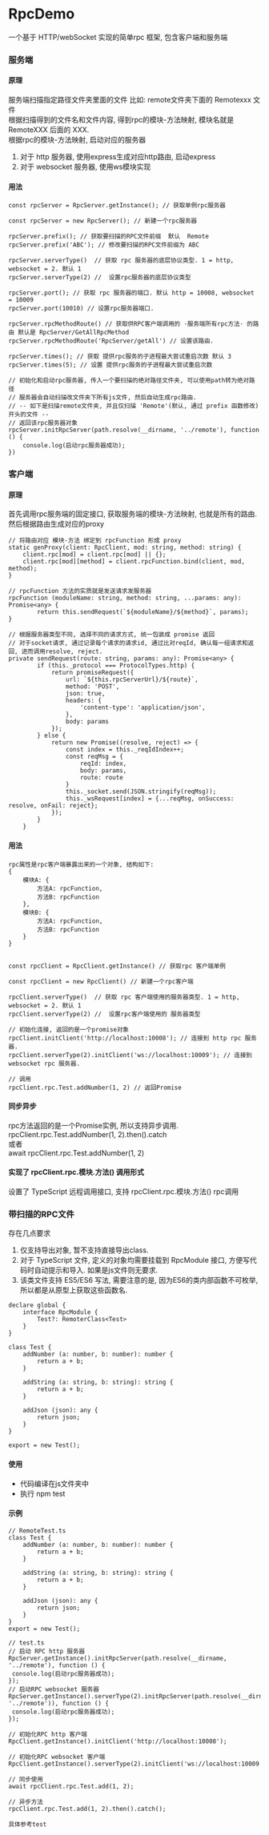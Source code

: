 # RpcDemo
一个基于 HTTP/webSocket 实现的简单rpc 框架, 包含客户端和服务端
### 服务端
#### 原理     
服务端扫描指定路径文件夹里面的文件  比如: remote文件夹下面的 Remotexxx 文件  
根据扫描得到的文件名和文件内容, 得到rpc的模块-方法映射, 模块名就是 RemoteXXX 后面的 XXX.  
根据rpc的模块-方法映射, 启动对应的服务器
1. 对于 http 服务器, 使用express生成对应http路由, 启动express
2. 对于 websocket 服务器, 使用ws模块实现

#### 用法
```
const rpcServer = RpcServer.getInstance(); // 获取单例rpc服务器

const rpcServer = new RpcServer(); // 新建一个rpc服务器

rpcServer.prefix(); // 获取要扫描的RPC文件前缀  默认  Remote
rpcServer.prefix('ABC'); // 修改要扫描的RPC文件前缀为 ABC

rpcServer.serverType()  // 获取 rpc 服务器的底层协议类型. 1 = http, websocket = 2. 默认 1
rpcServer.serverType(2) //  设置rpc服务器的底层协议类型 

rpcServer.port(); // 获取 rpc 服务器的端口. 默认 http = 10008, websocket = 10009
rpcServer.port(10010) // 设置rpc服务器端口. 

rpcServer.rpcMethodRoute() // 获取供RPC客户端调用的 ·服务端所有rpc方法· 的路由 默认是 RpcServer/GetAllRpcMethod
rpcServer.rpcMethodRoute('RpcServer/getAll') // 设置该路由. 

rpcServer.times(); // 获取 提供rpc服务的子进程最大尝试重启次数 默认 3 
rpcServer.times(5); // 设置 提供rpc服务的子进程最大尝试重启次数

// 初始化和启动rpc服务器, 传入一个要扫描的绝对路径文件夹, 可以使用path转为绝对路径
// 服务器会自动扫描改文件夹下所有js文件, 然后自动生成rpc路由.
// -- 如下是扫描remote文件夹, 并且仅扫描 'Remote'(默认, 通过 prefix 函数修改) 开头的文件 -- 
// 返回该rpc服务器对象
rpcServer.initRpcServer(path.resolve(__dirname, '../remote'), function () {
    console.log(启动rpc服务器成功);
}) 

```


### 客户端
#### 原理
首先调用rpc服务端的固定接口, 获取服务端的模块-方法映射, 也就是所有的路由. 然后根据路由生成对应的proxy
```
// 将路由对应 模块-方法 绑定到 rpcFunction 形成 proxy
static genProxy(client: RpcClient, mod: string, method: string) {
    client.rpc[mod] = client.rpc[mod] || {};
    client.rpc[mod][method] = client.rpcFunction.bind(client, mod, method); 
}

// rpcFunction 方法的实质就是发送请求发服务器
rpcFunction (moduleName: string, method: string, ...params: any): Promise<any> {
        return this.sendRequest(`${moduleName}/${method}`, params);
}

// 根据服务器类型不同, 选择不同的请求方式, 统一包装成 promise 返回
// 对于socket请求, 通过记录每个请求的请求id, 通过比对reqId, 确认每一组请求和返回, 进而调用resolve, reject.
private sendRequest(route: string, params: any): Promise<any> {
        if (this._protocol === ProtocolTypes.http) {
            return promiseRequest({
                url: `${this.rpcServerUrl}/${route}`,
                method: 'POST',
                json: true,
                headers: {
                    'content-type': 'application/json',
                },
                body: params
            });
        } else {
            return new Promise((resolve, reject) => {
                const index = this._reqIdIndex++;
                const reqMsg = {
                    reqId: index,
                    body: params,
                    route: route
                }
                this._socket.send(JSON.stringify(reqMsg));
                this._wsRequest[index] = {...reqMsg, onSuccess: resolve, onFail: reject};
            });
        }
    }
```
#### 用法
```
rpc属性是rpc客户端暴露出来的一个对象, 结构如下:  
{
    模块A: {
        方法A: rpcFunction,
        方法B: rpcFunction
    },
    模块B: {
        方法A: rpcFunction,
        方法B: rpcFunction
    }
}


const rpcClient = RpcClient.getInstance() // 获取rpc 客户端单例

const rpcClient = new RpcClient() // 新建一个rpc客户端

rpcClient.serverType()  // 获取 rpc 客户端使用的服务器类型. 1 = http, websocket = 2. 默认 1
rpcClient.serverType(2) //  设置rpc客户端使用的 服务器类型 

// 初始化连接, 返回的是一个promise对象
rpcClient.initClient('http://localhost:10008'); // 连接到 http rpc 服务器.
rpcClient.serverType(2).initClient('ws://localhost:10009'); // 连接到 websocket rpc 服务器.

// 调用
rpcClient.rpc.Test.addNumber(1, 2) // 返回Promise

```

#### 同步异步
rpc方法返回的是一个Promise实例, 所以支持异步调用.  
rpcClient.rpc.Test.addNumber(1, 2).then().catch  
或者  
await rpcClient.rpc.Test.addNumber(1, 2)  

#### 实现了 rpcClient.rpc.模块.方法() 调用形式
设置了 TypeScript 远程调用接口, 支持 rpcClient.rpc.模块.方法() rpc调用

### 带扫描的RPC文件
存在几点要求
1. 仅支持导出对象, 暂不支持直接导出class. 
2. 对于 TypeScript 文件, 定义的对象均需要挂载到 RpcModule 接口, 方便写代码时自动提示和导入. 如果是js文件则无要求.
3. 该类文件支持 ES5/ES6 写法, 需要注意的是, 因为ES6的类内部函数不可枚举, 所以都是从原型上获取这些函数名.
```
declare global {
    interface RpcModule {
        Test?: RemoterClass<Test>
    }
}

class Test {
    addNumber (a: number, b: number): number {
        return a + b;
    }

    addString (a: string, b: string): string {
        return a + b;
    }

    addJson (json): any {
        return json;
    }
}

export = new Test();
```

#### 使用
* 代码编译在js文件夹中 
* 执行 npm test

#### 示例
````
// RemoteTest.ts
class Test {
    addNumber (a: number, b: number): number {
        return a + b;
    }

    addString (a: string, b: string): string {
        return a + b;
    }

    addJson (json): any {
        return json;
    }
}
export = new Test();

// test.ts
// 启动 RPC http 服务器
RpcServer.getInstance().initRpcServer(path.resolve(__dirname, '../remote'), function () {
 console.log(启动rpc服务器成功);
});
// 启动RPC websocket 服务器
RpcServer.getInstance().serverType(2).initRpcServer(path.resolve(__dirname, '../remote')), function () {
 console.log(启动rpc服务器成功);
});

// 初始化RPC http 客户端
RpcClient.getInstance().initClient('http://localhost:10008');

// 初始化RPC websocket 客户端
RpcClient.getInstance().serverType(2).initClient('ws://localhost:10009');

// 同步使用
await rpcClient.rpc.Test.add(1, 2);

// 异步方法
rpcClient.rpc.Test.add(1, 2).then().catch();

具体参考test
````


